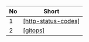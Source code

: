 
No|Short
---|---
1|[[http-status-codes]](https://github.com/phucbone/vault/tree/master/misc/http-status-codes.md)
2|[[gitops]](https://github.com/phucbone/vault/tree/master/misc/gitops.md)


